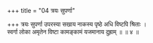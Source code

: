 +++
title = "04 त्रयः सुपर्णा"

+++
त्रयः सुपर्णा उपरस्या सखाय नाकस्य पृष्ठे अधि विष्टपि श्रिताः ।  
स्वर्गा लोका अमृतेन विष्टा कामङ्कामं यजमानाय दुह्राम् ॥ ॥ ४ ॥